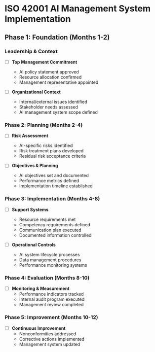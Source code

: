 # ISO 42001 AI Management System Implementation

## Phase 1: Foundation (Months 1-2)
### Leadership & Context
- [ ] **Top Management Commitment**
  - AI policy statement approved
  - Resource allocation confirmed
  - Management representative appointed

- [ ] **Organizational Context**
  - Internal/external issues identified
  - Stakeholder needs assessed
  - AI management system scope defined

### Phase 2: Planning (Months 2-4)
- [ ] **Risk Assessment**
  - AI-specific risks identified
  - Risk treatment plans developed
  - Residual risk acceptance criteria

- [ ] **Objectives & Planning**
  - AI objectives set and documented
  - Performance metrics defined
  - Implementation timeline established

### Phase 3: Implementation (Months 4-8)
- [ ] **Support Systems**
  - Resource requirements met
  - Competency requirements defined
  - Communication plan executed
  - Documented information controlled

- [ ] **Operational Controls**
  - AI system lifecycle processes
  - Data management procedures
  - Performance monitoring systems

### Phase 4: Evaluation (Months 8-10)
- [ ] **Monitoring & Measurement**
  - Performance indicators tracked
  - Internal audit program executed
  - Management review completed

### Phase 5: Improvement (Months 10-12)
- [ ] **Continuous Improvement**
  - Nonconformities addressed
  - Corrective actions implemented
  - Management system updated
